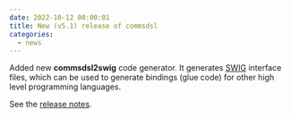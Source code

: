 ```yaml
---
date: 2022-10-12 00:00:01
title: New (v5.1) release of commsdsl
categories:
  - news
---
```


Added new **commsdsl2swig** code generator. It generates [SWIG](https://www.swig.org) interface
files, which can be used to generate bindings (glue code) for other high level programming
languages.

See the [release notes](https://github.com/commschamp/commsdsl/releases/tag/v5.1).
